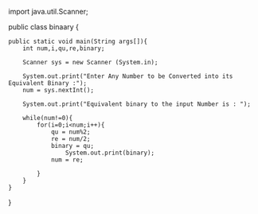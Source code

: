 import java.util.Scanner;

public class binaary {
	
	public static void main(String args[]){
		int num,i,qu,re,binary;
		
		Scanner sys = new Scanner (System.in);
		
		System.out.print("Enter Any Number to be Converted into its Equivalent Binary :");
		num = sys.nextInt();
		
		System.out.print("Equivalent binary to the input Number is : ");
		
		while(num!=0){
			for(i=0;i<num;i++){
				qu = num%2;
				re = num/2;
				binary = qu;
					System.out.print(binary);
				num = re;
				
			}
		}
	}

}
